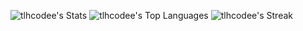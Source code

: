 ![tlhcodee's Stats](https://github-readme-stats.vercel.app/api?username=tlhcodee&theme=vue-dark&show_icons=true&hide_border=false&count_private=false)
![tlhcodee's Top Languages](https://github-readme-stats.vercel.app/api/top-langs/?username=tlhcodee&theme=vue-dark&show_icons=true&hide_border=false&layout=compact)
![tlhcodee's Streak](https://github-readme-streak-stats.herokuapp.com/?user=tlhcodee&theme=vue-dark&hide_border=false)
